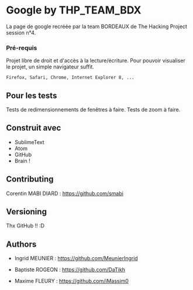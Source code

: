 # Google by THP_TEAM_BDX

La page de google recréée par la team BORDEAUX de The Hacking Project session n°4.

### Pré-requis

Projet libre de droit et d'accès à la lecture/écriture. Pour pouvoir visualiser le projet, un simple navigateur suffit.

```
Firefox, Safari, Chrome, Internet Explorer 8, ...
```

## Pour les tests

Tests de redimensionnements de fenêtres à faire. Tests de zoom à faire.

## Construit avec

* SublimeText
* Atom
* GitHub
* Brain !

## Contributing

Corentin MABI DIARD : https://github.com/smabi

## Versioning

Thx GitHub !! :D

## Authors

* Ingrid MEUNIER : https://github.com/MeunierIngrid

* Baptiste ROGEON : https://github.com/DaTikh

* Maxime FLEURY : https://github.com/iMassim0
